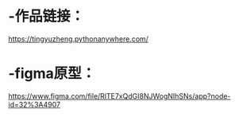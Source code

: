 # -作品链接：
https://tingyuzheng.pythonanywhere.com/

# -figma原型：
https://www.figma.com/file/RlTE7xQdGI8NJWogNIhSNs/app?node-id=32%3A4907
